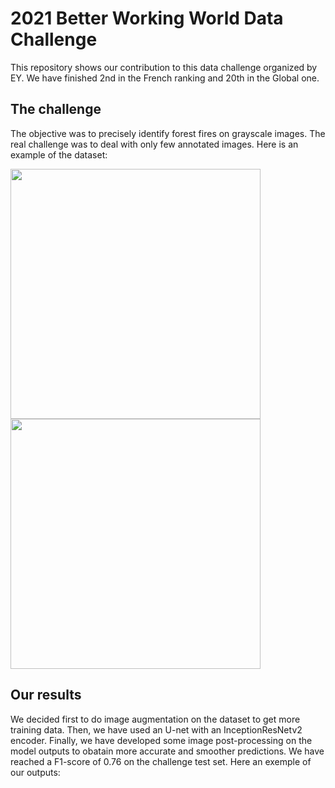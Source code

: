 #  2021 Better Working World Data Challenge
This repository shows our contribution to this data challenge organized by EY. We have finished 2nd in the French ranking and 20th in the Global one. 

## The challenge
The objective was to precisely identify forest fires on grayscale images. The real challenge was to deal with only few annotated images. Here is an example of the dataset: 

<p float="left">
  <img src="https://raw.githubusercontent.com/louisreberga/ey-data-challenge-2021/main/images/dataset_1.png" width="400" />
  <img src="https://raw.githubusercontent.com/louisreberga/ey-data-challenge-2021/main/images/dataset_2.png" width="400" />
</p>

## Our results
We decided first to do image augmentation on the dataset to get more training data. Then, we have used an U-net with an InceptionResNetv2 encoder. Finally, we have developed some image post-processing on the model outputs to obatain more accurate and smoother predictions. We have reached a F1-score of 0.76 on the challenge test set. Here an exemple of our outputs: 

